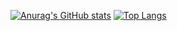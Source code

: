 [![Anurag's GitHub stats](https://github-readme-stats.vercel.app/api?username=flottant)](https://github.com/anuraghazra/github-readme-stats)
[![Top Langs](https://github-readme-stats.vercel.app/api/top-langs/?username=flottant&layout=compact)](https://github.com/anuraghazra/github-readme-stats)
